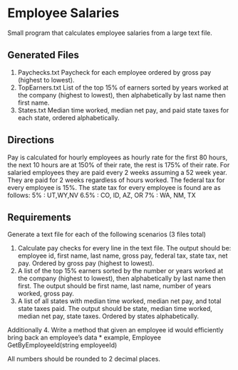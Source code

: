 # Employee Salaries
Small program that calculates employee salaries from a large text file.

## Generated Files
1.	Paychecks.txt 		Paycheck for each employee ordered by gross pay (highest to lowest).
2.	TopEarners.txt 		List of the top 15% of earners sorted by years worked at the company (highest to lowest), then alphabetically by last name then first name.
3.	States.txt 			Median time worked, median net pay, and paid state taxes for each state, ordered alphabetically.


## Directions
Pay is calculated for hourly employees as hourly rate for the first 80 hours, the next 10 hours are at 150% of their rate, the rest is 175% of their rate.
For salaried employees they are paid every 2 weeks assuming a 52 week year. They are paid for 2 weeks regardless of hours worked.
The federal tax for every employee is 15%.
The state tax for every employee is found are as follows:
	5%		: UT,WY,NV
	6.5%	: CO, ID, AZ, OR
	7%		: WA, NM, TX


## Requirements
Generate a text file for each of the following scenarios (3 files total)
1.	Calculate pay checks for every line in the text file. The output should be: employee id, first name, last name, gross pay, federal tax, state tax, net pay. Ordered by gross pay (highest to lowest).
2.	A list of the top 15% earners sorted by the number or years worked at the company (highest to lowest), then alphabetically by last name then first. The output should be first name, last name, number of years worked, gross pay.
3.	A list of all states with median time worked, median net pay, and total state taxes paid. The output should be state, median time worked, median net pay, state taxes. Ordered by states alphabetically.

Additionally
4.	Write a method that given an employee id would efficiently bring back an employee’s data 
	* example, Employee GetByEmployeeId(string employeeId)

All numbers should be rounded to 2 decimal places.